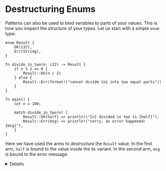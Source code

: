# Destructuring Enums

Patterns can also be used to bind variables to parts of your values. This is how
you inspect the structure of your types. Let us start with a simple `enum` type:

```rust,editable
enum Result {
    Ok(i32),
    Err(String),
}

fn divide_in_two(n: i32) -> Result {
    if n % 2 == 0 {
        Result::Ok(n / 2)
    } else {
        Result::Err(format!("cannot divide {n} into two equal parts"))
    }
}

fn main() {
    let n = 100;

    match divide_in_two(n) {
        Result::Ok(half) => println!("{n} divided in two is {half}"),
        Result::Err(msg) => println!("sorry, an error happened: {msg}"),
    }
}
```

Here we have used the arms to _destructure_ the `Result` value. In the first
arm, `half` is bound to the value inside the `Ok` variant. In the second arm,
`msg` is bound to the error message.

<details>

Key points:

- The `if`/`else` expression is returning an enum that is later unpacked with a `match`.
- You can try adding a third variant to the enum definition and displaying the errors when running the code. Point out the places where your code is now inexhaustive and how the compiler tries to give you hints.

</details>
